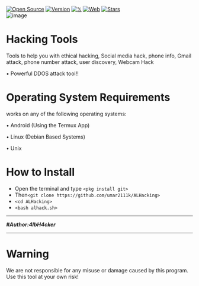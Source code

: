

<a href="https://github.com/R4GN4R0K-SEC"><img title="Open Source" src="https://img.shields.io/badge/Open%20Source-%E2%99%A5-red" ></a>
<a href="https://github.com/R4GN4R0K-SEC"><img title="Version" src="https://img.shields.io/badge/Version-3.0.0-Brightgreen" ></a>
<a href="https://twitter.com/R4gn4r0k_Sec"><img alt="𝕏" src="https://img.shields.io/badge/𝕏-R4gn4r0k_Sec-blue"/></a>
<a href="https://r4gn4r0k-sec.github.io"><img title="Web" src="https://img.shields.io/badge/Web-R4GN4R0K_SEC github.io-gold"/></a>
<a href="https://github.com/R4GN4R0K-SEC"><img title="Stars" src="https://img.shields.io/github/stars/R4GN4R0k-SEC?style=social" ></a>       
   ![image](https://raw.githubusercontent.com/R4GN4R0K-SEC/ALHacking/main/alhacking.png)

# Hacking Tools
Tools to help you with ethical hacking, Social media hack, phone info, Gmail attack, phone number attack, user discovery, Webcam Hack

• Powerful DDOS attack tool!!


# Operating System Requirements
works on any of the following operating systems:

• Android (Using the Termux App)

• Linux (Debian Based Systems)

• Unix

# How to Install
* Open the terminal and type `<pkg install git>`
* Then`<git clone https://github.com/umar2111k/ALHacking>`
* `<cd ALHacking>`
* `<bash alhack.sh>`


****************************************************************
***#Author:4lbH4cker***
****************************************************************
# Warning

We are not responsible for any misuse or damage caused by this program. Use this tool at your own risk!
